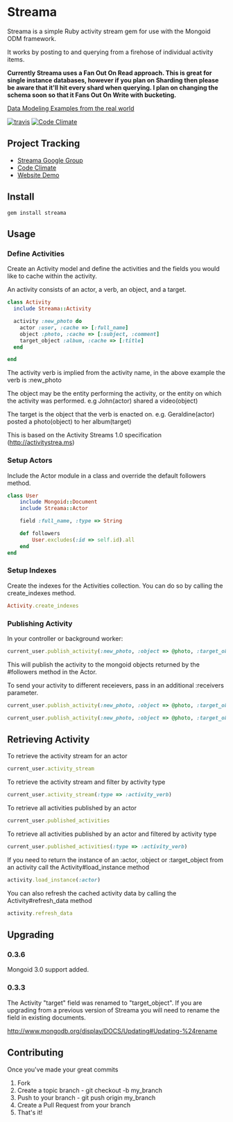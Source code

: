 # Streama

Streama is a simple Ruby activity stream gem for use with the Mongoid ODM framework.

It works by posting to and querying from a firehose of individual activity items.

**Currently Streama uses a Fan Out On Read approach. This is great for single instance databases, however if you plan on Sharding then please be aware that it'll hit every shard when querying. I plan on changing the schema soon so that it Fans Out On Write with bucketing.**

[Data Modeling Examples from the real world](http://www.10gen.com/presentations/data-modeling-examples-real-world)

[![travis](https://secure.travis-ci.org/christospappas/streama.png)](http://travis-ci.org/christospappas/streama)
[![Code Climate](https://codeclimate.com/badge.png)](https://codeclimate.com/github/christospappas/streama)

## Project Tracking

* [Streama Google Group](http://groups.google.com/group/streama)
* [Code Climate](https://codeclimate.com/github/christospappas/streama)
* [Website Demo](http://streamaweb.info)

## Install

    gem install streama

## Usage

### Define Activities

Create an Activity model and define the activities and the fields you would like to cache within the activity.

An activity consists of an actor, a verb, an object, and a target. 

``` ruby
class Activity
  include Streama::Activity

  activity :new_photo do
    actor :user, :cache => [:full_name]
    object :photo, :cache => [:subject, :comment]
    target_object :album, :cache => [:title]
  end

end
```

The activity verb is implied from the activity name, in the above example the verb is :new_photo

The object may be the entity performing the activity, or the entity on which the activity was performed.
e.g John(actor) shared a video(object)

The target is the object that the verb is enacted on.
e.g. Geraldine(actor) posted a photo(object) to her album(target)

This is based on the Activity Streams 1.0 specification (http://activitystrea.ms)

### Setup Actors

Include the Actor module in a class and override the default followers method.

``` ruby
class User
	include Mongoid::Document
	include Streama::Actor

	field :full_name, :type => String

	def followers
		User.excludes(:id => self.id).all
	end
end
```

### Setup Indexes

Create the indexes for the Activities collection. You can do so by calling the create_indexes method.

``` ruby
Activity.create_indexes
```

### Publishing Activity

In your controller or background worker:

``` ruby
current_user.publish_activity(:new_photo, :object => @photo, :target_object => @album)
```
  
This will publish the activity to the mongoid objects returned by the #followers method in the Actor.

To send your activity to different receievers, pass in an additional :receivers parameter.

``` ruby
current_user.publish_activity(:new_photo, :object => @photo, :target_object => @album, :receivers => :friends) # calls friends method
```

``` ruby
current_user.publish_activity(:new_photo, :object => @photo, :target_object => @album, :receivers => current_user.find(:all, :conditions => {:group_id => mygroup}))
```

## Retrieving Activity

To retrieve the activity stream for an actor

``` ruby
current_user.activity_stream
```
  
To retrieve the activity stream and filter by activity type

``` ruby
current_user.activity_stream(:type => :activity_verb)
```

To retrieve all activities published by an actor

``` ruby
current_user.published_activities
```

To retrieve all activities published by an actor and filtered by activity type

``` ruby
current_user.published_activities(:type => :activity_verb)
```

If you need to return the instance of an :actor, :object or :target_object from an activity call the Activity#load_instance method

``` ruby
activity.load_instance(:actor)
```
  
You can also refresh the cached activity data by calling the Activity#refresh_data method

``` ruby  
activity.refresh_data
```

## Upgrading

### 0.3.6

Mongoid 3.0 support added.

### 0.3.3

The Activity "target" field was renamed to "target_object". If you are upgrading from a previous version of Streama you will need to rename the field in existing documents.

http://www.mongodb.org/display/DOCS/Updating#Updating-%24rename

## Contributing

Once you've made your great commits

1. Fork
1. Create a topic branch - git checkout -b my_branch
1. Push to your branch - git push origin my_branch
1. Create a Pull Request from your branch
1. That's it!